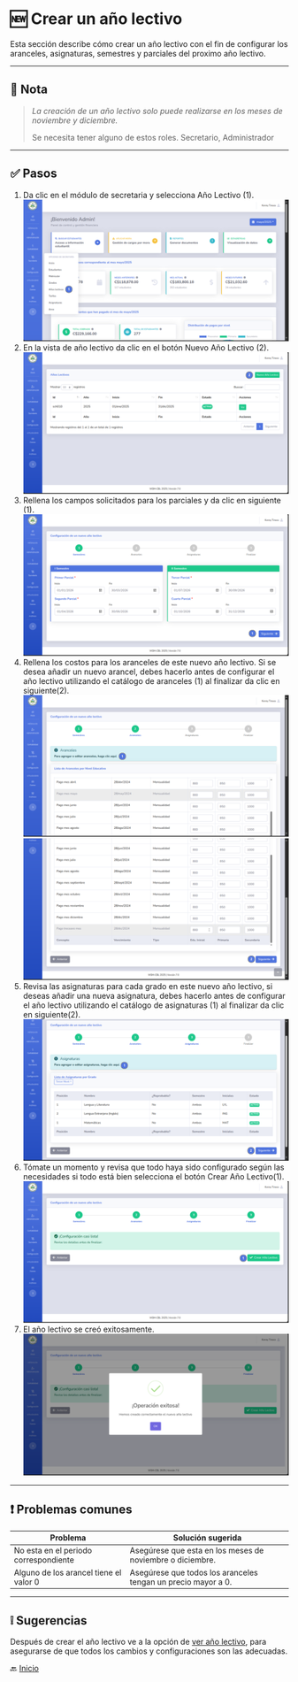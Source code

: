 # 🆕 Crear un año lectivo

Esta sección describe cómo crear un año lectivo con el fin de configurar los aranceles,
asignaturas, semestres y parciales del proximo año lectivo.

---

## 📝 Nota

> *La creación de un año lectivo solo puede realizarse en los meses de noviembre y diciembre.*
> 
> Se necesita tener alguno de estos roles. Secretario, Administrador

---

## ✅ Pasos

1. Da clic en el módulo de secretaria y selecciona Año Lectivo (1).
   ![Ingresar al año lectivo](../../assets/Año%20Lectivo/Año%20Lectivo1.png)
2. En la vista de año lectivo da clic en el botón Nuevo Año Lectivo (2).
   ![Seleccionar el botón de nuevo año lectivo](../../assets/Año%20Lectivo/Año%20Lectivo2.png)
3. Rellena los campos solicitados para los parciales y da clic en siguiente (1).
   ![Rellenar los aranceles y parciales](../../assets/Año%20Lectivo/Año%20Lectivo3.png)
   <div style="page-break-after: always;"></div>
4. Rellena los costos para los aranceles de este nuevo año lectivo. Si se desea añadir un nuevo arancel, debes hacerlo antes de
   configurar el año lectivo utilizando el catálogo de aranceles (1) al finalizar da clic en siguiente(2).
   ![Configurar los aranceles](../../assets/Año%20Lectivo/Año%20Lectivo4.png)
   ![Configurar los aranceles](../../assets/Año%20Lectivo/Año%20Lectivo5.png)
   <div style="page-break-after: always;"></div>
5. Revisa las asignaturas para cada grado en este nuevo año lectivo, si deseas añadir una nueva asignatura, debes hacerlo antes de
   configurar el año lectivo utilizando el catálogo de asignaturas (1) al finalizar da clic en siguiente(2).
   ![Configurar las asignaturas](../../assets/Año%20Lectivo/Año%20Lectivo6.png)
6. Tómate un momento y revisa que todo haya sido configurado según las necesidades si todo está bien selecciona el botón Crear Año Lectivo(1).
   ![Crear nuevo año lectivo](../../assets/Año%20Lectivo/Año%20Lectivo7.png)
7. El año lectivo se creó exitosamente.
![Año lectivo creado](../../assets/Año%20Lectivo/Año%20Lectivo8.png)

---

## ❗ Problemas comunes

| Problema                               | Solución sugerida                                             |
|----------------------------------------|---------------------------------------------------------------|
| No esta en el periodo correspondiente  | Asegúrese que esta en los meses de noviembre o diciembre.     |
| Alguno de los arancel tiene el valor 0 | Asegúrese que todos los aranceles tengan un precio mayor a 0. |
---

## ❕ Sugerencias
Después de crear el año lectivo ve a la opción de [ver año lectivo](Ver%20año%20lectivo.md), para asegurarse de que todos los cambios y configuraciones son las adecuadas.


🔙 [Inicio](../../Index.md)


